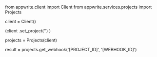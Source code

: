 from appwrite.client import Client
from appwrite.services.projects import Projects

client = Client()

(client
  .set_project('')
)

projects = Projects(client)

result = projects.get_webhook('[PROJECT_ID]', '[WEBHOOK_ID]')
